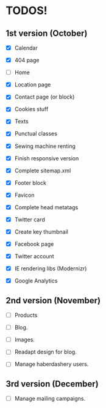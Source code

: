 # TODOS!

## 1st version  (October)

- [x] Calendar
- [x] 404 page
- [ ] Home
- [x] Location page
- [x] Contact page (or block)
- [x] Cookies stuff
- [x] Texts
- [x] Punctual classes
- [x] Sewing machine renting
- [x] Finish responsive version
- [x] Complete sitemap.xml
- [x] Footer block
- [x] Favicon
- [x] Complete head metatags
- [x] Twitter card
- [x] Create key thumbnail
- [x] Facebook page
- [x] Twitter account
- [x] IE rendering libs (Modernizr)
- [x] Google Analytics


## 2nd version (November)

- [ ] Products
- [ ] Blog.
- [ ] Images.
- [ ] Readapt design for blog.
- [ ] Manage haberdashery users.


## 3rd version (December)

- [ ] Manage mailing campaigns.